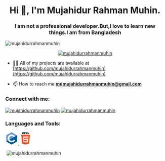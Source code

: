 <h1 align="center">Hi 👋, I'm Mujahidur Rahman Muhin.</h1>
<h3 align="center"> I am not a professional developer.But,I love to learn new things.I am from Bangladesh</h3>

<p align="left"> <img src="https://komarev.com/ghpvc/?username=mujahidurrahmanmuhin&label=Profile%20views&color=0e75b6&style=flat" alt="mujahidurrahmanmuhin" /> </p>

<p align="center"> <a href="https://github.com/ryo-ma/github-profile-trophy"><img src="https://encrypted-tbn0.gstatic.com/images?q=tbn:ANd9GcRQu3HAd-41uSt3ECI8Z3U3EydX3aUhLCafL95jmlvGj_lsm427M_GyU8dw&s=10" alt="mujahidurrahmanmuhin" /></a> </p>

- 👨‍💻 All of my projects are available at [https://github.com/mujahidurrahmanmuhin](https://github.com/mujahidurrahmanmuhin)

- 📫 How to reach me **mdmujahidurrahmanmuhin@gmail.com**

<h3 align="left">Connect with me:</h3>
<p align="left">
<a href="https://fb.com/mujahidurrahmanmuhin" target="blank"><img align="center" src="https://raw.githubusercontent.com/rahuldkjain/github-profile-readme-generator/master/src/images/icons/Social/facebook.svg" alt="mujahidurrahmanmuhin" height="30" width="40" /></a>
<a href="https://instagram.com/mujahidurrahmanmuhin" target="blank"><img align="center" src="https://raw.githubusercontent.com/rahuldkjain/github-profile-readme-generator/master/src/images/icons/Social/instagram.svg" alt="mujahidurrahmanmuhin" height="30" width="40" /></a>
</p>

<h3 align="left">Languages and Tools:</h3>
<p align="left"> <a href="https://www.cprogramming.com/" target="_blank" rel="noreferrer"> <img src="https://raw.githubusercontent.com/devicons/devicon/master/icons/c/c-original.svg" alt="c" width="40" height="40"/> </a> <a href="https://www.w3.org/html/" target="_blank" rel="noreferrer"> <img src="https://raw.githubusercontent.com/devicons/devicon/master/icons/html5/html5-original-wordmark.svg" alt="html5" width="40" height="40"/> </a> </p>

<p>&nbsp;<img align="center" src="https://github-readme-stats.vercel.app/api?username=mujahidurrahmanmuhin&show_icons=true&locale=en" alt="mujahidurrahmanmuhin" /></p>
